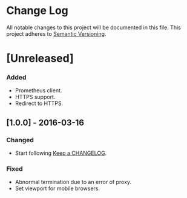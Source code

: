 # Change Log
All notable changes to this project will be documented in this file.
This project adheres to [Semantic Versioning](http://semver.org/).

# [Unreleased]
### Added
- Prometheus client.
- HTTPS support.
- Redirect to HTTPS.

## [1.0.0] - 2016-03-16
### Changed
- Start following [Keep a CHANGELOG](http://keepachangelog.com/).

### Fixed
- Abnormal termination due to an error of proxy.
- Set viewport for mobile browsers.
